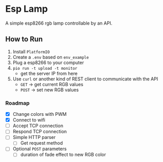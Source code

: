 # Esp Lamp

A simple esp8266 rgb lamp controllable by an API.

## How to Run

1. Install `PlatformIO`
2. Create a `.env` based on `env_example`
3. Plug a esp8266 to your computer
4. `pio run -t upload -t monitor`
    * get the server IP from here
5. Use `curl` or another kind of REST client to communicate with the API
    * `GET` -> get current RGB values
    * `POST` -> set new RGB values

### Roadmap

- [x] Change colors with PWM
- [x] Connect to wifi
- [ ] Accept TCP connection
- [ ] Respond TCP connection
- [ ] Simple HTTP parser
    - [ ] Get request method
- [ ] Optional `POST` parameters
    - [ ] duration of fade effect to new RGB color
